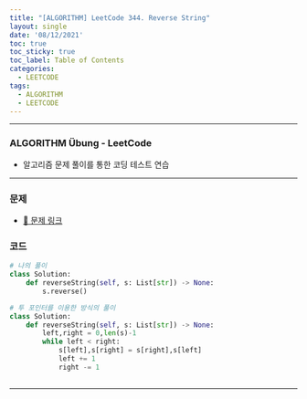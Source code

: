 ```yaml
---
title: "[ALGORITHM] LeetCode 344. Reverse String"
layout: single
date: '08/12/2021'
toc: true
toc_sticky: true
toc_label: Table of Contents
categories:
  - LEETCODE
tags:
  - ALGORITHM
  - LEETCODE
---
```


---
### ALGORITHM Übung - LeetCode
* 알고리즘 문제 풀이를 통한 코딩 테스트 연습

---

### 문제
* [🔗 문제 링크](https://leetcode.com/problems/reverse-string/)

### 코드 
```python
# 나의 풀이
class Solution:
    def reverseString(self, s: List[str]) -> None:
        s.reverse()

# 투 포인터를 이용한 방식의 풀이
class Solution:
    def reverseString(self, s: List[str]) -> None:
        left,right = 0,len(s)-1
        while left < right:
            s[left],s[right] = s[right],s[left]
            left += 1
            right -= 1
        
```

---